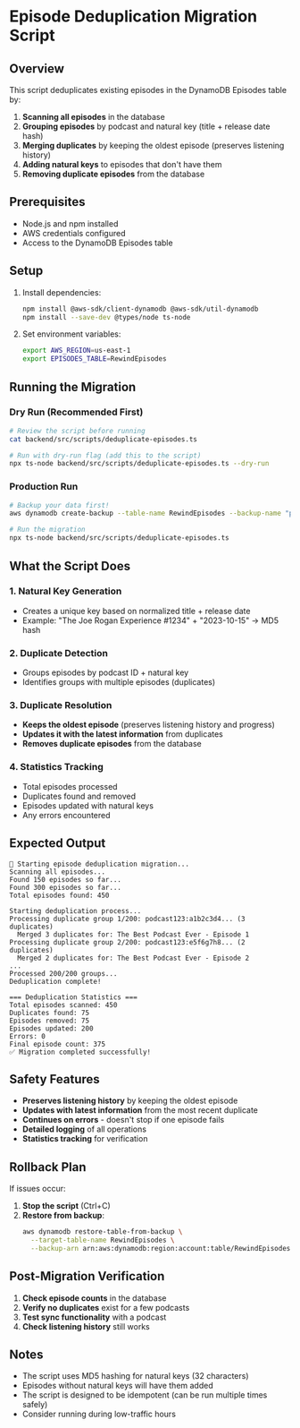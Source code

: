 # Episode Deduplication Migration Script

## Overview

This script deduplicates existing episodes in the DynamoDB Episodes table by:

1. **Scanning all episodes** in the database
2. **Grouping episodes** by podcast and natural key (title + release date hash)
3. **Merging duplicates** by keeping the oldest episode (preserves listening history)
4. **Adding natural keys** to episodes that don't have them
5. **Removing duplicate episodes** from the database

## Prerequisites

- Node.js and npm installed
- AWS credentials configured
- Access to the DynamoDB Episodes table

## Setup

1. Install dependencies:

   ```bash
   npm install @aws-sdk/client-dynamodb @aws-sdk/util-dynamodb
   npm install --save-dev @types/node ts-node
   ```

2. Set environment variables:
   ```bash
   export AWS_REGION=us-east-1
   export EPISODES_TABLE=RewindEpisodes
   ```

## Running the Migration

### Dry Run (Recommended First)

```bash
# Review the script before running
cat backend/src/scripts/deduplicate-episodes.ts

# Run with dry-run flag (add this to the script)
npx ts-node backend/src/scripts/deduplicate-episodes.ts --dry-run
```

### Production Run

```bash
# Backup your data first!
aws dynamodb create-backup --table-name RewindEpisodes --backup-name "pre-deduplication-backup"

# Run the migration
npx ts-node backend/src/scripts/deduplicate-episodes.ts
```

## What the Script Does

### 1. Natural Key Generation

- Creates a unique key based on normalized title + release date
- Example: "The Joe Rogan Experience #1234" + "2023-10-15" → MD5 hash

### 2. Duplicate Detection

- Groups episodes by podcast ID + natural key
- Identifies groups with multiple episodes (duplicates)

### 3. Duplicate Resolution

- **Keeps the oldest episode** (preserves listening history and progress)
- **Updates it with the latest information** from duplicates
- **Removes duplicate episodes** from the database

### 4. Statistics Tracking

- Total episodes processed
- Duplicates found and removed
- Episodes updated with natural keys
- Any errors encountered

## Expected Output

```
🚀 Starting episode deduplication migration...
Scanning all episodes...
Found 150 episodes so far...
Found 300 episodes so far...
Total episodes found: 450

Starting deduplication process...
Processing duplicate group 1/200: podcast123:a1b2c3d4... (3 duplicates)
  Merged 3 duplicates for: The Best Podcast Ever - Episode 1
Processing duplicate group 2/200: podcast123:e5f6g7h8... (2 duplicates)
  Merged 2 duplicates for: The Best Podcast Ever - Episode 2
...
Processed 200/200 groups...
Deduplication complete!

=== Deduplication Statistics ===
Total episodes scanned: 450
Duplicates found: 75
Episodes removed: 75
Episodes updated: 200
Errors: 0
Final episode count: 375
✅ Migration completed successfully!
```

## Safety Features

- **Preserves listening history** by keeping the oldest episode
- **Updates with latest information** from the most recent duplicate
- **Continues on errors** - doesn't stop if one episode fails
- **Detailed logging** of all operations
- **Statistics tracking** for verification

## Rollback Plan

If issues occur:

1. **Stop the script** (Ctrl+C)
2. **Restore from backup**:
   ```bash
   aws dynamodb restore-table-from-backup \
     --target-table-name RewindEpisodes \
     --backup-arn arn:aws:dynamodb:region:account:table/RewindEpisodes/backup/backup-name
   ```

## Post-Migration Verification

1. **Check episode counts** in the database
2. **Verify no duplicates** exist for a few podcasts
3. **Test sync functionality** with a podcast
4. **Check listening history** still works

## Notes

- The script uses MD5 hashing for natural keys (32 characters)
- Episodes without natural keys will have them added
- The script is designed to be idempotent (can be run multiple times safely)
- Consider running during low-traffic hours
